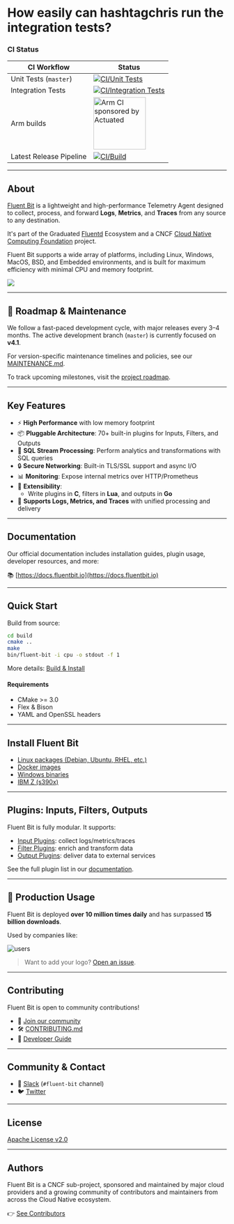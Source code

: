 # How easily can hashtagchris run the integration tests?

### CI Status

| CI Workflow             | Status                                                                                                                                                     |
|-------------------------|-------------------------------------------------------------------------------------------------------------------------------------------------------------|
| Unit Tests (`master`)   | [![CI/Unit Tests](https://github.com/fluent/fluent-bit/actions/workflows/unit-tests.yaml/badge.svg?branch=master)](https://github.com/fluent/fluent-bit/actions/workflows/unit-tests.yaml) |
| Integration Tests       | [![CI/Integration Tests](https://github.com/fluent/fluent-bit/actions/workflows/master-integration-test.yaml/badge.svg)](https://github.com/fluent/fluent-bit/actions/workflows/master-integration-test.yaml) |
| Arm builds              | <a href="https://actuated.dev/"><img alt="Arm CI sponsored by Actuated" src="https://docs.actuated.dev/images/actuated-badge.png" width="120px"></img></a> |
| Latest Release Pipeline | [![CI/Build](https://github.com/fluent/fluent-bit/actions/workflows/staging-release.yaml/badge.svg)](https://github.com/fluent/fluent-bit/actions/workflows/staging-release.yaml) |

---

## About

[Fluent Bit](https://fluentbit.io) is a lightweight and high-performance Telemetry Agent designed to collect, process, and forward **Logs**, **Metrics**, and **Traces** from any source to any destination.

It's part of the Graduated [Fluentd](https://fluentd.org) Ecosystem and a CNCF [Cloud Native Computing Foundation](https://cncf.io) project.

Fluent Bit supports a wide array of platforms, including Linux, Windows, MacOS, BSD, and Embedded environments, and is built for maximum efficiency with minimal CPU and memory footprint.

![](documentation/fluentbit_ecosystem.png)

---

## 📌 Roadmap & Maintenance

We follow a fast-paced development cycle, with major releases every 3–4 months.
The active development branch (`master`) is currently focused on **v4.1**.

For version-specific maintenance timelines and policies, see our [MAINTENANCE.md](https://github.com/fluent/fluent-bit/blob/master/MAINTENANCE.md).

To track upcoming milestones, visit the [project roadmap](https://github.com/fluent/fluent-bit/wiki/Roadmap).

---

## Key Features

- ⚡ **High Performance** with low memory footprint
- 📦 **Pluggable Architecture**: 70+ built-in plugins for Inputs, Filters, and Outputs
- 🧠 **SQL Stream Processing**: Perform analytics and transformations with SQL queries
- 🔒 **Secure Networking**: Built-in TLS/SSL support and async I/O
- 📊 **Monitoring**: Expose internal metrics over HTTP/Prometheus
- 🧩 **Extensibility**:
  - Write plugins in **C**, filters in **Lua**, and outputs in **Go**
- 🔌 **Supports Logs, Metrics, and Traces** with unified processing and delivery

---

## Documentation

Our official documentation includes installation guides, plugin usage, developer resources, and more:

📚 [https://docs.fluentbit.io](https://docs.fluentbit.io)

---

## Quick Start

Build from source:

```bash
cd build
cmake ..
make
bin/fluent-bit -i cpu -o stdout -f 1
```

More details: [Build & Install](https://docs.fluentbit.io/manual/installation/sources/build-and-install)

#### Requirements

- CMake >= 3.0
- Flex & Bison
- YAML and OpenSSL headers

---

## Install Fluent Bit

- [Linux packages (Debian, Ubuntu, RHEL, etc.)](https://docs.fluentbit.io/manual/installation/linux)
- [Docker images](https://docs.fluentbit.io/manual/installation/docker)
- [Windows binaries](https://docs.fluentbit.io/manual/installation/windows)
- [IBM Z (s390x)](https://docs.fluentbit.io/manual/installation/linux/s390x)

---

## Plugins: Inputs, Filters, Outputs

Fluent Bit is fully modular. It supports:

- [Input Plugins](https://docs.fluentbit.io/manual/pipeline/inputs): collect logs/metrics/traces
- [Filter Plugins](https://docs.fluentbit.io/manual/pipeline/filters): enrich and transform data
- [Output Plugins](https://docs.fluentbit.io/manual/pipeline/outputs): deliver data to external services

See the full plugin list in our [documentation](https://docs.fluentbit.io/manual/pipeline/inputs).

---

## 🚀 Production Usage

Fluent Bit is deployed **over 10 million times daily** and has surpassed **15 billion downloads**.

Used by companies like:

![users](documentation/fluentbit_users.png)

> Want to add your logo? [Open an issue](https://github.com/fluent/fluent-bit/issues).

---

## Contributing

Fluent Bit is open to community contributions!

- 🤝 [Join our community](https://fluentbit.io/community/)
- 🛠 [CONTRIBUTING.md](CONTRIBUTING.md)
- 🚀 [Developer Guide](DEVELOPER_GUIDE.md)

---

## Community & Contact

- 💬 [Slack](http://slack.fluentd.org) (`#fluent-bit` channel)
- 🐦 [Twitter](https://twitter.com/fluentbit)

---

## License

[Apache License v2.0](http://www.apache.org/licenses/LICENSE-2.0)

---

## Authors

Fluent Bit is a CNCF sub-project, sponsored and maintained by major cloud providers and a growing community of contributors and maintainers from across the Cloud Native ecosystem.

👉 [See Contributors](https://github.com/fluent/fluent-bit/graphs/contributors)
